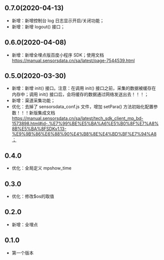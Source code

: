 ## 0.7.0(2020-04-13)
* 新增：新增控制台 log 日志显示开启/关闭功能；
* 新增：新增 logout() 接口；

## 0.6.0(2020-04-08)
* 新增：新增全埋点版百度小程序 SDK；使用文档 https://manual.sensorsdata.cn/sa/latest/page-7544539.html

## 0.5.0(2020-03-30)
* 新增：新增 init() 接口。注意：在调用 init() 接口之前，采集的数据被缓存在内存中；调用 init() 接口后，会将缓存的数据通过网络发送出去！！！；
* 新增：渠道采集功能；
* 优化：去掉了 sensorsdata_conf.js 文件，增加 setPara() 方法初始化配置参数！！！新版集成文档 https://manual.sensorsdata.cn/sa/latest/tech_sdk_client_mp_bd-1573898.html#id-.%E7%99%BE%E5%BA%A6%E5%B0%8F%E7%A8%8B%E5%BA%8FSDKv1.13-%E9%9B%86%E6%88%90%E4%B8%8E%E4%BD%BF%E7%94%A8；

## 0.4.0
* 优化：全局定义 mpshow_time

## 0.3.0
* 优化：修改$os的取值

## 0.2.0
* 新增：全埋点

## 0.1.0
* 第一个版本